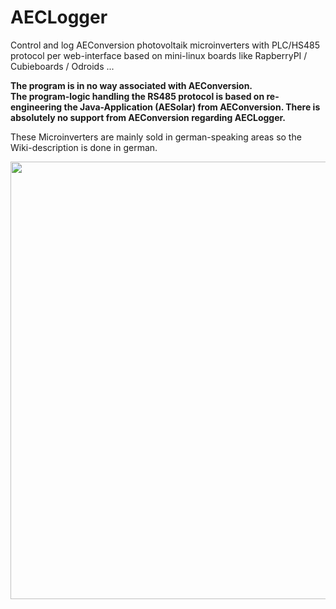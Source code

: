 # AECLogger
Control and log AEConversion photovoltaik microinverters with PLC/HS485 protocol per web-interface based on mini-linux boards like RapberryPI / Cubieboards / Odroids ...

<b>The program is in no way associated with AEConversion.<br>
The program-logic handling the RS485 protocol  is based on re-engineering the Java-Application (AESolar) from AEConversion. There is absolutely no support from AEConversion regarding AECLogger.</b>

These Microinverters are mainly sold in german-speaking areas so the Wiki-description is done in german.

<p><center><img src="https://cloud.githubusercontent.com/assets/11571481/7519738/5f177efc-f4e2-11e4-99d4-34f4cf9cb539.jpg" width="700" align="middle"></center></p>


